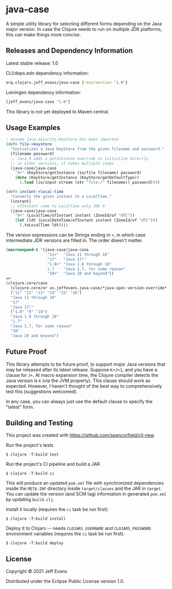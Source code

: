 # java-case

A simple utility library for selecting different forms depending on the Java major version. In case the Clojure needs
to run on multiple JDK platforms, this can make things more concise.

## Releases and Dependency Information

Latest stable release: 1.0

CLI/deps.edn dependency information:

```clojure
org.clojars.jeff_evans/java-case {:mvn/version "1.0"}
```
Leiningen dependency information:

```clojure
[jeff_evans/java-case "1.0"]
```

This library is not yet deployed to Maven central.

## Usage Examples

```clojure
; assume java.security.KeyStore has been imported
(defn file->keystore
  "Initializes a Java KeyStore from the given filename and password."
  [filename password]
  ;; Java 9 adds a getInstance override to initialize directly
  ;; in older versions, it takes multiple steps
  (java-case/java-case
    "9+" (KeyStore/getInstance (io/file filename) password)
    (doto (KeyStore/getInstance (KeyStore/getDefaultType))
      (.load (io/input-stream (str "file:/" filename)) password))))

(defn instant->local-time
  "Converts the given instant to a LocalTime."
  [instant]
  ;; ofInstant came to LocalTime only JDK 9
  (java-case/java-case
    "9+" (LocalTime/ofInstant instant (ZoneId/of "UTC"))
    (let [ldt (LocalDateTime/ofInstant instant (ZoneId/of "UTC"))]
      (.toLocalTime ldt))))

```

The version expressions can be Strings ending in `+`, in which case intermediate JDK versions are filled in. The order
doesn't matter.

```clojure
(macroexpand-1 '(java-case/java-case
                  "11+"  "Java 11 through 16"
                  "17"   "Java 17!"
                  "1.8+" "Java 1.8 through 10"
                  1.7    "Java 1.7, for some reason"
                  "20+"  "Java 20 and beyond"))
=>
(clojure.core/case
  (clojure.core/or us.jeffevans.java-case/*java-spec-version-override* "11")
  ("11" "12" "13" "14" "15" "16")
  "Java 11 through 16"
  "17"
  "Java 17!"
  ("1.8" "9" "10")
  "Java 1.8 through 10"
  "1.7"
  "Java 1.7, for some reason"
  "20"
  "Java 20 and beyond")
```

## Future Proof

This library attempts to be future proof, to support major Java versions that may be released after its latest release.  Suppose `K`=`J+1`, and you have a clause
for `J+`. At macro expansion time, the Clojure compiler detects the Java version is `K` (via the JVM property). This clause should work as expected. However, I
haven't thought of the best way to comprehensively test this (suggestions welcomed).

In any case, you can always just use the default clause to specify the "latest" form.

## Building and Testing

This project was created with https://github.com/seancorfield/clj-new

Run the project's tests

    $ clojure -T:build test

Run the project's CI pipeline and build a JAR

    $ clojure -T:build ci

This will produce an updated `pom.xml` file with synchronized dependencies inside the `META-INF`
directory inside `target/classes` and the JAR in `target`. You can update the version (and SCM tag)
information in generated `pom.xml` by updating `build.clj`.

Install it locally (requires the `ci` task be run first):

    $ clojure -T:build install

Deploy it to Clojars -- needs `CLOJARS_USERNAME` and `CLOJARS_PASSWORD` environment
variables (requires the `ci` task be run first):

    $ clojure -T:build deploy

## License

Copyright © 2021 Jeff Evans

Distributed under the Eclipse Public License version 1.0.
